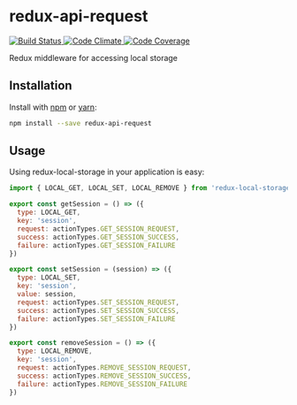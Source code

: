 # redux-api-request

<a href="https://circleci.com/gh/thinktopography/redux-api-request">
  <img src="https://img.shields.io/circleci/project/thinktopography/redux-api-request.svg?maxAge=600" alt="Build Status" >
</a>
<a href="https://codeclimate.com/github/thinktopography/redux-api-request">
  <img src="https://img.shields.io/codeclimate/github/thinktopography/redux-api-request.svg?maxAge=600" alt="Code Climate" />
</a>
<a href="https://codeclimate.com/github/thinktopography/redux-api-request/coverage">
  <img src="https://img.shields.io/codeclimate/coverage/github/thinktopography/redux-api-request.svg?maxAge=600" alt="Code Coverage" />
</a>

Redux middleware for accessing local storage

## Installation
Install with [npm](http://npmjs.com) or [yarn](https://yarnpkg.com):

```sh
npm install --save redux-api-request
```

## Usage
Using redux-local-storage in your application is easy:

```javascript
import { LOCAL_GET, LOCAL_SET, LOCAL_REMOVE } from 'redux-local-storage/action_types'

export const getSession = () => ({
  type: LOCAL_GET,
  key: 'session',
  request: actionTypes.GET_SESSION_REQUEST,
  success: actionTypes.GET_SESSION_SUCCESS,
  failure: actionTypes.GET_SESSION_FAILURE
})

export const setSession = (session) => ({
  type: LOCAL_SET,
  key: 'session',
  value: session,
  request: actionTypes.SET_SESSION_REQUEST,
  success: actionTypes.SET_SESSION_SUCCESS,
  failure: actionTypes.SET_SESSION_FAILURE
})

export const removeSession = () => ({
  type: LOCAL_REMOVE,
  key: 'session',
  request: actionTypes.REMOVE_SESSION_REQUEST,
  success: actionTypes.REMOVE_SESSION_SUCCESS,
  failure: actionTypes.REMOVE_SESSION_FAILURE
})
```
